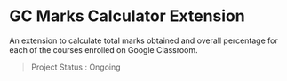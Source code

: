 # GC Marks Calculator Extension

An extension to calculate total marks obtained and overall percentage for each of the courses enrolled on Google Classroom.
> Project Status : Ongoing
